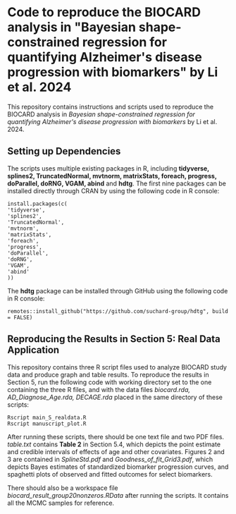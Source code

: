 # Code to reproduce the BIOCARD analysis in "Bayesian shape-constrained regression for quantifying Alzheimer's disease progression with biomarkers" by Li et al. 2024

This repository contains instructions and scripts used to reproduce the BIOCARD analysis in *Bayesian shape-constrained regression for quantifying Alzheimer's disease progression with biomarkers* by Li et al. 2024.

## Setting up Dependencies

The scripts uses multiple existing packages in R, including **tidyverse, splines2, TruncatedNormal, mvtnorm, matrixStats, foreach, progress, doParallel, doRNG, VGAM, abind** and **hdtg**. The first nine packages can be installed directly through CRAN by using the following code in R console:

```         
install.packages(c(
'tidyverse',
'splines2',
'TruncatedNormal',
'mvtnorm',
'matrixStats',
'foreach',
'progress',
'doParallel',
'doRNG',
'VGAM',
'abind'
))
```

The **hdtg** package can be installed through GitHub using the following code in R console:

```         
remotes::install_github("https://github.com/suchard-group/hdtg", build = FALSE)
```

## Reproducing the Results in Section 5: Real Data Application

This repository contains three R script files used to analyze BIOCARD study data and produce graph and table results. To reproduce the results in Section 5, run the following code with working directory set to the one containing the three R files, and with the data files *biocard.rda, AD_Diagnose_Age.rda, DECAGE.rda* placed in the same directory of these scripts:

```         
Rscript main_S_realdata.R
Rscript manuscript_plot.R
```

After running these scripts, there should be one text file and two PDF files. *table.txt* contains **Table 2** in Section 5.4, which depicts the point estimate and credible intervals of effects of age and other covariates. Figures 2 and 3 are contained in *SplineStd.pdf* and *Goodness_of_fit_Grid3.pdf*, which depicts Bayes estimates of standardized biomarker progression curves, and spaghetti plots of observed and fitted outcomes for select biomarkers.

There should also be a workspace file *biocard_result_group20nonzeros.RData* after running the scripts. It contains all the MCMC samples for reference.
